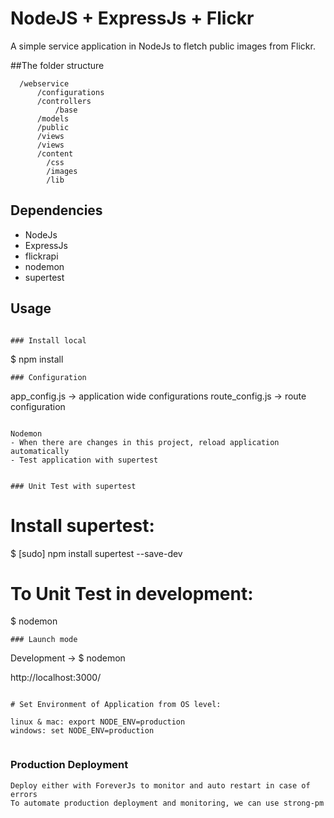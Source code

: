 # NodeJS + ExpressJs + Flickr

A simple service application in NodeJs to fletch public images from Flickr.

##The folder structure
```
  /webservice
      /configurations
      /controllers    
          /base
      /models
      /public
      /views
      /views
  	  /content
  	  	/css
  	  	/images
  	  	/lib	    
```

## Dependencies
- NodeJs
- ExpressJs
- flickrapi
- nodemon
- supertest

## Usage
```

### Install local
```
$ npm install

```
### Configuration
```
app_config.js -> application wide configurations
route_config.js -> route configuration

```

Nodemon
- When there are changes in this project, reload application automatically
- Test application with supertest


### Unit Test with supertest
```

# Install supertest:
$ [sudo] npm install supertest --save-dev

# To Unit Test in development:
$ nodemon

```
### Launch mode
```
Development -> $ nodemon

http://localhost:3000/
```

# Set Environment of Application from OS level:

linux & mac: export NODE_ENV=production
windows: set NODE_ENV=production


```
### Production Deployment
```
Deploy either with ForeverJs to monitor and auto restart in case of errors
To automate production deployment and monitoring, we can use strong-pm
```
